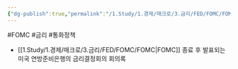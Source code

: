 ```yaml
---
{"dg-publish":true,"permalink":"/1.Study/1.경제/매크로/3.금리/FED/FOMC/FOMC 의사록/","created":"2024-11-20T21:02:27.167+09:00","updated":"2025-06-03T20:07:19.745+09:00"}
---
```


#FOMC #금리 #통화정책


- [[1.Study/1.경제/매크로/3.금리/FED/FOMC/FOMC\|FOMC]] 종료 후 발표되는 미국 연방준비은행의 금리결정회의 회의록